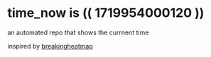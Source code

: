# time_now is (( 1719954000120 ))

an automated repo that shows the currnent time

inspired by [breakingheatmap](https://github.com/breakingheatmap/breakingheatmap)